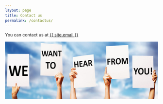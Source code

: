 ```yaml
---
layout: page
title: Contact us
permalink: /contactus/
---
```


You can contact us at <a href="mailto:{{ site.email }}">{{ site.email }}</a>

<img src="/_includes/contact_us.jpg"/>

